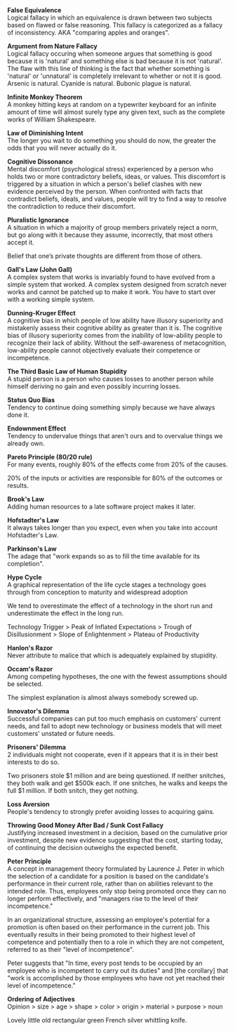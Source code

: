 **False Equivalence**  
Logical fallacy in which an equivalence is drawn between two subjects based on flawed or false reasoning. This fallacy is categorized as a fallacy of inconsistency. AKA "comparing apples and oranges".


**Argument from Nature Fallacy**  
Logical fallacy occuring when someone argues that something is good because it is 'natural' and something else is bad because it is not 'natural'. The flaw with this line of thinking is the fact that whether something is 'natural' or 'unnatural' is completely irrelevant to whether or not it is good. Arsenic is natural. Cyanide is natural. Bubonic plague is natural.


**Infinite Monkey Theorem**  
A monkey hitting keys at random on a typewriter keyboard for an infinite amount of time will almost surely type any given text, such as the complete works of William Shakespeare.


**Law of Diminishing Intent**  
The longer you wait to do something you should do now, the greater the odds that you will never actually do it.


**Cognitive Dissonance**  
Mental discomfort (psychological stress) experienced by a person who holds two or more contradictory beliefs, ideas, or values. This discomfort is triggered by a situation in which a person's belief clashes with new evidence perceived by the person. When confronted with facts that contradict beliefs, ideals, and values, people will try to find a way to resolve the contradiction to reduce their discomfort.


**Pluralistic Ignorance**  
A situation in which a majority of group members privately reject a norm, but go along with it because they assume, incorrectly, that most others accept it.

Belief that one’s private thoughts are different from those of others.


**Gall's Law (John Gall)**  
A complex system that works is invariably found to have evolved from a simple system that worked. A complex system designed from scratch never works and cannot be patched up to make it work. You have to start over with a working simple system.


**Dunning-Kruger Effect**  
A cognitive bias in which people of low ability have illusory superiority and mistakenly assess their cognitive ability as greater than it is. The cognitive bias of illusory superiority comes from the inability of low-ability people to recognize their lack of ability. Without the self-awareness of metacognition, low-ability people cannot objectively evaluate their competence or incompetence.


**The Third Basic Law of Human Stupidity**  
A stupid person is a person who causes losses to another person while himself deriving no gain and even possibly incurring losses.


**Status Quo Bias**  
Tendency to continue doing something simply because we have always done it.


**Endownment Effect**  
Tendency to undervalue things that aren't ours and to overvalue things we already own.


**Pareto Principle (80/20 rule)**  
For many events, roughly 80% of the effects come from 20% of the causes.

20% of the inputs or activities are responsible for 80% of the outcomes or results.


**Brook's Law**  
Adding human resources to a late software project makes it later.


**Hofstadter's Law**  
It always takes longer than you expect, even when you take into account Hofstadter's Law.


**Parkinson's Law**  
The adage that "work expands so as to fill the time available for its completion".


**Hype Cycle**  
A graphical representation of the life cycle stages a technology goes through from conception to maturity and widespread adoption

We tend to overestimate the effect of a technology in the short run and underestimate the effect in the long run.

Technology Trigger > Peak of Inflated Expectations > Trough of Disillusionment > Slope of Enlightenment > Plateau of Productivity


**Hanlon's Razor**  
Never attribute to malice that which is adequately explained by stupidity.


**Occam's Razor**  
Among competing hypotheses, the one with the fewest assumptions should be selected.

The simplest explanation is almost always somebody screwed up.


**Innovator's Dilemma**  
Successful companies can put too much emphasis on customers' current needs, and fail to adopt new technology or business models that will meet customers' unstated or future needs.


**Prisoners' Dilemma**  
2 individuals might not cooperate, even if it appears that it is in their best interests to do so.

Two prisoners stole $1 million and are being questioned. If neither snitches, they both walk and get $500k each. If one snitches, he walks and keeps the full $1 million. If both snitch, they get nothing.


**Loss Aversion**  
People's tendency to strongly prefer avoiding losses to acquiring gains.


**Throwing Good Money After Bad / Sunk Cost Fallacy**  
Justifying increased investment in a decision, based on the cumulative prior investment, despite new evidence suggesting that the cost, starting today, of continuing the decision outweighs the expected benefit.


**Peter Principle**  
A concept in management theory formulated by Laurence J. Peter in which the selection of a candidate for a position is based on the candidate's performance in their current role, rather than on abilities relevant to the intended role. Thus, employees only stop being promoted once they can no longer perform effectively, and "managers rise to the level of their incompetence."

In an organizational structure, assessing an employee's potential for a promotion is often based on their performance in the current job. This eventually results in their being promoted to their highest level of competence and potentially then to a role in which they are not competent, referred to as their "level of incompetence".

Peter suggests that "In time, every post tends to be occupied by an employee who is incompetent to carry out its duties" and [the corollary] that "work is accomplished by those employees who have not yet reached their level of incompetence."


**Ordering of Adjectives**  
Opinion > size > age > shape > color > origin > material > purpose > noun

Lovely little old rectangular green French silver whittling knife.
